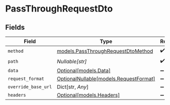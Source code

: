 # PassThroughRequestDto


## Fields

| Field                                                                          | Type                                                                           | Required                                                                       | Description                                                                    |
| ------------------------------------------------------------------------------ | ------------------------------------------------------------------------------ | ------------------------------------------------------------------------------ | ------------------------------------------------------------------------------ |
| `method`                                                                       | [models.PassThroughRequestDtoMethod](../models/passthroughrequestdtomethod.md) | :heavy_check_mark:                                                             | N/A                                                                            |
| `path`                                                                         | *Nullable[str]*                                                                | :heavy_check_mark:                                                             | N/A                                                                            |
| `data`                                                                         | [Optional[models.Data]](../models/data.md)                                     | :heavy_minus_sign:                                                             | N/A                                                                            |
| `request_format`                                                               | [OptionalNullable[models.RequestFormat]](../models/requestformat.md)           | :heavy_minus_sign:                                                             | N/A                                                                            |
| `override_base_url`                                                            | Dict[str, *Any*]                                                               | :heavy_minus_sign:                                                             | N/A                                                                            |
| `headers`                                                                      | [Optional[models.Headers]](../models/headers.md)                               | :heavy_minus_sign:                                                             | N/A                                                                            |